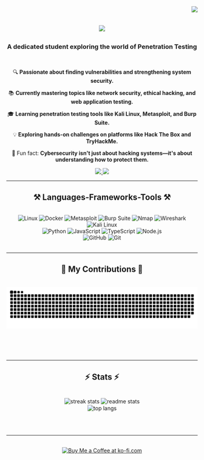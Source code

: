 <img align="right" src="https://visitor-badge.laobi.icu/badge?page_id=deanadriannn.deanadriannn" />

<h1 align="center">
    <img src="https://readme-typing-svg.herokuapp.com/?font=Righteous&size=35&color=9FEF00&center=true&vCenter=true&width=500&height=70&duration=4000&lines=Hi+There!+👋;+I'm+Dean+Adrian+Baihaqi!;" />
</h1>

<h3 align="center">A dedicated student exploring the world of Penetration Testing</h3>

<br/>

<div align="center">
 
🔍 **Passionate about finding vulnerabilities and strengthening system security.**

📚 **Currently mastering topics like network security, ethical hacking, and web application testing.**

🎓 **Learning penetration testing tools like Kali Linux, Metasploit, and Burp Suite.**

💡 **Exploring hands-on challenges on platforms like Hack The Box and TryHackMe.**

<!-- 💬 **Ask me about penetration testing techniques, cybersecurity fundamentals, or how to start your hacking journey [here](https://github.com/salesp07/salesp07/issues).** -->

🌟 Fun fact: **Cybersecurity isn't just about hacking systems—it's about understanding how to protect them.**

</div>
<div align="center"> 
  <a href="mailto:deanadrian644@gmail.com">
    <img src="https://img.shields.io/badge/Gmail-333333?style=for-the-badge&logo=gmail&logoColor=red" />
  </a>
  <a href="https://www.linkedin.com/in/dean-adrian-baihaqi-137030251/" target="_blank">
    <img src="https://img.shields.io/badge/LinkedIn-0077B5?style=for-the-badge&logo=linkedin&logoColor=white" target="_blank" />
  </a>
    <!--
  <a href="https://salesp07.github.io" target="_blank">
     <img src="https://img.shields.io/badge/Portfolio-FF5722?style=for-the-badge&logo=todoist&logoColor=white" target="_blank" /> 
  </a>
    -->
</div>

<hr/>
 
<h2 align="center">⚒️ Languages-Frameworks-Tools ⚒️</h2>
<br/>
<div align="center">
    <img src="https://skillicons.dev/icons?i=linux" alt="Linux" />
    <img src="https://skillicons.dev/icons?i=docker" alt="Docker" />
    <img src="https://img.icons8.com/?size=100&id=PW0ChfedZvTh&format=png&color=000000" height="48" alt="Metasploit" />
    <img src="https://www.svgrepo.com/show/454430/burpsuite-security-software.svg" height="48" alt="Burp Suite" />
    <img src="https://img.icons8.com/?size=100&id=9b5wowKIlo9d&format=png&color=000000" height="48" alt="Nmap" />
    <img src="https://img.icons8.com/?size=100&id=rOHcpTUtCTjr&format=png&color=000000" height="48" alt="Wireshark" />
    <img src="https://static-00.iconduck.com/assets.00/distributor-logo-kali-linux-icon-2048x2005-dki611fk.png" height="48" alt="Kali Linux" />
</div>
<div align="center">
    <img src="https://skillicons.dev/icons?i=python" alt="Python" />
    <img src="https://skillicons.dev/icons?i=javascript" alt="JavaScript" />
    <img src="https://skillicons.dev/icons?i=typescript" alt="TypeScript" />
    <img src="https://skillicons.dev/icons?i=nodejs" alt="Node.js" />
</div>
<div align="center">
    <img src="https://skillicons.dev/icons?i=github" alt="GitHub" />
    <img src="https://skillicons.dev/icons?i=git" alt="Git" />
</div>

<br/>
<hr/>

<div align="center">
  <h2>🐍 My Contributions 🐍</h2>
  <br>
  <img alt="snake eating my contributions" src="https://raw.githubusercontent.com/salesp07/salesp07/output/github-contribution-grid-snake.svg" />
  
  <br/><br/><br/>
</div>

<hr/>

<h2 align="center">⚡ Stats ⚡</h2>
<br>
<div align=center>
  <img width=390 src="https://github-readme-streak-stats-salesp07.vercel.app/?user=salesp07&count_private=true&theme=react&border_radius=10" alt="streak stats"/>
  <img width=390 src="https://github-readme-stats-salesp07.vercel.app/api?username=salesp07&count_private=true&show_icons=true&theme=react&rank_icon=github&border_radius=10" alt="readme stats" />
  <br/>
  <img width=325 align="center" src="https://github-readme-stats-salesp07.vercel.app/api/top-langs/?username=salesp07&hide=HTML&langs_count=8&layout=compact&theme=react&border_radius=10&size_weight=0.5&count_weight=0.5&exclude_repo=github-readme-stats" alt="top langs" />
</div>

<br/><br/>

<hr/>

<br/>

<div align="center">
<a href='https://ko-fi.com/V7V4RAK9C' target='_blank'><img height='64' style='border:0px;height:64px;' src='https://storage.ko-fi.com/cdn/kofi1.png?v=3' border='0' alt='Buy Me a Coffee at ko-fi.com' /></a>
</div>

<br/>
